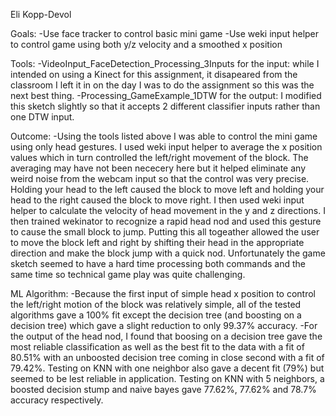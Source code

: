 Eli Kopp-Devol

Goals:
  -Use face tracker to control basic mini game
  -Use weki input helper to control game using both y/z velocity and a smoothed x position

Tools:
  -VideoInput_FaceDetection_Processing_3Inputs for the input: while I intended on using a Kinect for this assignment, it disapeared from      the classroom I left it in on the day I was to do the assignment so this was the next best thing.
  -Processing_GameExample_1DTW for the output: I modified this sketch slightly so that it accepts 2 different classifier inputs rather        than one DTW input.

Outcome:
  -Using the tools listed above I was able to control the mini game using only head gestures. I used weki input helper to average the x position values which in turn controlled the left/right movement of the block. The averaging may have not been nececery here but it helped eliminate any weird noise from the webcam input so that the control was very precise. Holding your head to the left caused the block to move left and holding your head to the right caused the block to move right. I then used weki input helper to calculate the velocity of head movement in the y and z directions. I then trained wekinator to recognize a rapid head nod and used this gesture to cause the small block to jump. Putting this all togeather allowed the user to move the block left and right by shifting their head in the appropriate direction and make the block jump with a quick nod. Unfortunately the game sketch seemed to have a hard time processing both commands and the same time so technical game play was quite challenging. 
  
ML Algorithm:
  -Because the first input of simple head x position to control the left/right motion of the block was relatively simple, all of the tested algorithms gave a 100% fit except the decision tree (and boosting on a decision tree) which gave a slight reduction to only 99.37% accuracy. 
  -For the output of the head nod, I found that boosing on a decision tree gave the most reliable classification as well as the best fit to the data with a fit of 80.51% with an unboosted decision tree coming in close second with a fit of 79.42%. Testing on KNN with one neighbor also gave a decent fit (79%) but seemed to be lest reliable in application. Testing on KNN with 5 neighbors, a boosted decision stump and naive bayes gave 77.62%, 77.62% and 78.7% accuracy respectively. 
 
